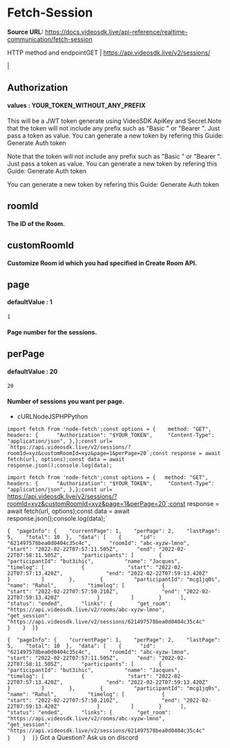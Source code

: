 # Fetch-Session

**Source URL:** https://docs.videosdk.live/api-reference/realtime-communication/fetch-session

HTTP method and endpointGET | https://api.videosdk.live/v2/sessions/

|

## Authorization

#### values  :    YOUR_TOKEN_WITHOUT_ANY_PREFIX

This will be a JWT token generate using VideoSDK ApiKey and Secret.Note that the token will not include any prefix such as "Basic " or "Bearer ". Just pass a token as value. You can generate a new token by refering this Guide: Generate Auth token

Note that the token will not include any prefix such as "Basic " or "Bearer ". Just pass a token as value. You can generate a new token by refering this Guide: Generate Auth token

You can generate a new token by refering this Guide: Generate Auth token

## roomId

#### The ID of the Room.

## customRoomId

#### Customize Room id which you had specified in Create Room API.

## page

#### defaultValue  :    1

`1`
#### Page number for the sessions.

## perPage

#### defaultValue  :    20

`20`
#### Number of sessions you want per page.

- cURLNodeJSPHPPython

```
import fetch from 'node-fetch';const options = {	method: "GET",	headers: {		"Authorization": "$YOUR_TOKEN",		"Content-Type": "application/json",	},};const url= `https://api.videosdk.live/v2/sessions/?roomId=xyz&customRoomId=xyz&page=1&perPage=20`;const response = await fetch(url, options);const data = await response.json();console.log(data);
```

`import fetch from 'node-fetch';const options = {	method: "GET",	headers: {		"Authorization": "$YOUR_TOKEN",		"Content-Type": "application/json",	},};const url= `https://api.videosdk.live/v2/sessions/?roomId=xyz&customRoomId=xyz&page=1&perPage=20`;const response = await fetch(url, options);const data = await response.json();console.log(data);`
```
{  "pageInfo": {    "currentPage": 1,    "perPage": 2,    "lastPage": 5,    "total": 10  },  "data": [    {      "id": "621497578bea0d0404c35c4c",      "roomId": "abc-xyzw-lmno",      "start": "2022-02-22T07:57:11.505Z",      "end": "2022-02-22T07:58:11.505Z",      "participants": [        {          "participantId": "but3ihic",          "name": "Jacques",          "timelog": [            {              "start": "2022-02-22T07:57:13.420Z",              "end": "2022-02-22T07:59:13.420Z"            }          ]        },        {          "participantId": "mcg1jq0s",          "name": "Rahul",          "timelog": [            {              "start": "2022-02-22T07:57:50.210Z",              "end": "2022-02-22T07:59:13.420Z"            }          ]        }      ],      "status": "ended",      "links": {        "get_room": "https://api.videosdk.live/v2/rooms/abc-xyzw-lmno",        "get_session": "https://api.videosdk.live/v2/sessions/621497578bea0d0404c35c4c"      }    }  ]}
```

`{  "pageInfo": {    "currentPage": 1,    "perPage": 2,    "lastPage": 5,    "total": 10  },  "data": [    {      "id": "621497578bea0d0404c35c4c",      "roomId": "abc-xyzw-lmno",      "start": "2022-02-22T07:57:11.505Z",      "end": "2022-02-22T07:58:11.505Z",      "participants": [        {          "participantId": "but3ihic",          "name": "Jacques",          "timelog": [            {              "start": "2022-02-22T07:57:13.420Z",              "end": "2022-02-22T07:59:13.420Z"            }          ]        },        {          "participantId": "mcg1jq0s",          "name": "Rahul",          "timelog": [            {              "start": "2022-02-22T07:57:50.210Z",              "end": "2022-02-22T07:59:13.420Z"            }          ]        }      ],      "status": "ended",      "links": {        "get_room": "https://api.videosdk.live/v2/rooms/abc-xyzw-lmno",        "get_session": "https://api.videosdk.live/v2/sessions/621497578bea0d0404c35c4c"      }    }  ]}`
Got a Question? Ask us on discord
